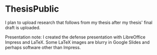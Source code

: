 # ThesisPublic

I plan to upload research that follows from my thesis after my thesis' final draft is uploaded.


Presentation note: I created the defense presentation with LibreOffice Impress and LaTeX. Some LaTeX images are blurry in Google Slides and perhaps software other than Impress.
